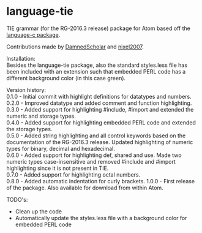 # language-tie
TIE grammar (for the RG-2016.3 release) package for Atom based off the [language-c package](https://github.com/atom/language-c).

Contributions made by [DamnedScholar](https://github.com/DamnedScholar) and [nixel2007](https://github.com/nixel2007).

Installation:  
Besides the language-tie package, also the standard styles.less file has been included with an extension such that embedded PERL code has a different background color (in this case green).

Version history:  
0.1.0 - Initial commit with highlight definitions for datatypes and numbers.  
0.2.0 - Improved datatype and added comment and function highlighting.  
0.3.0 - Added support for highlighting #include, #import and extended the numeric and storage types.  
0.4.0 - Added support for highlighting embedded PERL code and extended the storage types.  
0.5.0 - Added string highlighting and all control keywords based on the documentation of the RG-2016.3 release. Updated highlighting of numeric types for binary, decimal and hexadecimal.  
0.6.0 - Added support for highlighting def, shared and use. Made two numeric types case-insensitive and removed #include and #import highlighting since it is not present in TIE.  
0.7.0 - Added support for highlighting octal numbers.  
0.8.0 - Added automatic indentation for curly brackets.
1.0.0 - First release of the package. Also available for download from within Atom.

TODO's:
- Clean up the code
- Automatically update the styles.less file with a background color for embedded PERL code
